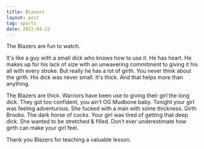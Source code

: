 ```yaml
---
title: Blazers
layout: post
tag: sports
date: 2022-04-22
---
```


The Blazers are fun to watch.

It's like a guy with a small dick who knows how to use it. He has heart. He makes up for his lack of size with an unwavering commitment to giving it his all with every stroke. But really he has a lot of girth. You never think about the girth. His dick was never small. It's thick. And that helps more than anything.

The Blazers are thick. Warriors have been use to giving their girl the long dick. They got too confident, you ain’t OG Mudbone baby. Tonight your girl was feeling adventurous. She fucked with a man with some thickness. Girth Brooks. The dark horse of cocks. Your girl was tired of getting that deep dick. She wanted to be stretched & filled. Don’t ever underestimate how girth can make your girl feel.

Thank you Blazers for teaching a valuable lesson.